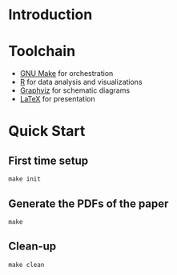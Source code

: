 # Introduction 

# Toolchain

* [GNU Make](https://www.gnu.org/software/make/) for orchestration
* [R](https://www.r-project.org/) for data analysis and visualizations
* [Graphviz](https://graphviz.org/) for schematic diagrams
* [LaTeX](https://www.latex-project.org/) for presentation

# Quick Start

## First time setup

```
make init
```

## Generate the PDFs of the paper

```
make
```

## Clean-up

```
make clean
```
